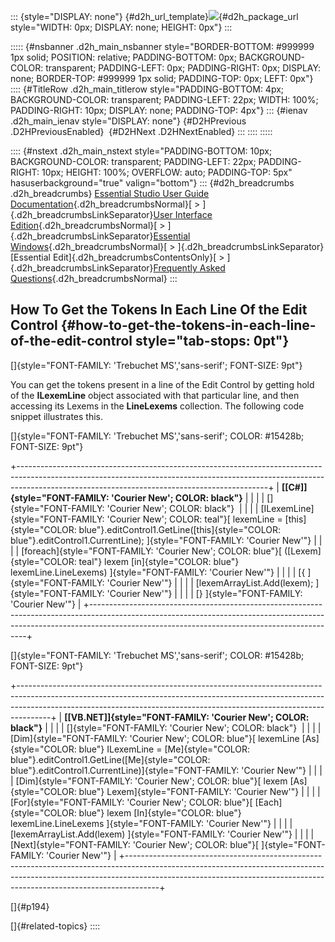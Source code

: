 ::: {style="DISPLAY: none"}
[](ms-xhelp:///?Id=d2h_url_template){#d2h_url_template}![](!package_url!){#d2h_package_url style="WIDTH: 0px; DISPLAY: none; HEIGHT: 0px"}
:::

::::: {#nsbanner .d2h_main_nsbanner style="BORDER-BOTTOM: #999999 1px solid; POSITION: relative; PADDING-BOTTOM: 0px; BACKGROUND-COLOR: transparent; PADDING-LEFT: 0px; PADDING-RIGHT: 0px; DISPLAY: none; BORDER-TOP: #999999 1px solid; PADDING-TOP: 0px; LEFT: 0px"}
:::: {#TitleRow .d2h_main_titlerow style="PADDING-BOTTOM: 4px; BACKGROUND-COLOR: transparent; PADDING-LEFT: 22px; WIDTH: 100%; PADDING-RIGHT: 10px; DISPLAY: none; PADDING-TOP: 4px"}
::: {#ienav .d2h_main_ienav style="DISPLAY: none"}
[](ms-xhelp:///?Id=7d097cda-153b-4eba-bdde-e0244ce78e99){#D2HPrevious .D2HPreviousEnabled}  [](ms-xhelp:///?Id=1efcfc74-3207-4ddb-bf1e-caa9c573a6b0){#D2HNext .D2HNextEnabled}
:::
::::
:::::

:::: {#nstext .d2h_main_nstext style="PADDING-BOTTOM: 10px; BACKGROUND-COLOR: transparent; PADDING-LEFT: 22px; PADDING-RIGHT: 10px; HEIGHT: 100%; OVERFLOW: auto; PADDING-TOP: 5px" hasuserbackground="true" valign="bottom"}
::: {#d2h_breadcrumbs .d2h_breadcrumbs}
[Essential Studio User Guide Documentation](ms-xhelp:///?Id=12457748-09e3-4d74-a240-8e049cedf030){.d2h_breadcrumbsNormal}[ \> ]{.d2h_breadcrumbsLinkSeparator}[User Interface Edition](ms-xhelp:///?Id=c29296b7-531c-413b-a0ec-488ca1f7f669){.d2h_breadcrumbsNormal}[ \> ]{.d2h_breadcrumbsLinkSeparator}[Essential Windows](ms-xhelp:///?Id=e60759d8-47a4-4570-9d7a-16a68d63f2ea){.d2h_breadcrumbsNormal}[ \> ]{.d2h_breadcrumbsLinkSeparator}[Essential Edit]{.d2h_breadcrumbsContentsOnly}[ \> ]{.d2h_breadcrumbsLinkSeparator}[Frequently Asked Questions](ms-xhelp:///?Id=172af5c9-ec0f-43e6-8f45-f7e19f885c88){.d2h_breadcrumbsNormal}
:::

## How To Get the Tokens In Each Line Of the Edit Control {#how-to-get-the-tokens-in-each-line-of-the-edit-control style="tab-stops: 0pt"}

[]{style="FONT-FAMILY: 'Trebuchet MS','sans-serif'; FONT-SIZE: 9pt"} 

You can get the tokens present in a line of the Edit Control by getting hold of the **ILexemLine** object associated with that particular line, and then accessing its Lexems in the **LineLexems** collection. The following code snippet illustrates this.

[]{style="FONT-FAMILY: 'Trebuchet MS','sans-serif'; COLOR: #15428b; FONT-SIZE: 9pt"} 

+--------------------------------------------------------------------------------------------------------------------------------------------------------------------------------------------------------------------------+
| **[\[C#\]]{style="FONT-FAMILY: 'Courier New'; COLOR: black"}**                                                                                                                                                           |
|                                                                                                                                                                                                                          |
| []{style="FONT-FAMILY: 'Courier New'; COLOR: black"}                                                                                                                                                                     |
|                                                                                                                                                                                                                          |
| [ILexemLine]{style="FONT-FAMILY: 'Courier New'; COLOR: teal"}[ lexemLine = [this]{style="COLOR: blue"}.editControl1.GetLine([this]{style="COLOR: blue"}.editControl1.CurrentLine); ]{style="FONT-FAMILY: 'Courier New'"} |
|                                                                                                                                                                                                                          |
| [foreach]{style="FONT-FAMILY: 'Courier New'; COLOR: blue"}[ ([Lexem]{style="COLOR: teal"} lexem [in]{style="COLOR: blue"} lexemLine.LineLexems) ]{style="FONT-FAMILY: 'Courier New'"}                                    |
|                                                                                                                                                                                                                          |
| [{ ]{style="FONT-FAMILY: 'Courier New'"}                                                                                                                                                                                 |
|                                                                                                                                                                                                                          |
| [lexemArrayList.Add(lexem); ]{style="FONT-FAMILY: 'Courier New'"}                                                                                                                                                        |
|                                                                                                                                                                                                                          |
| [} ]{style="FONT-FAMILY: 'Courier New'"}                                                                                                                                                                                 |
+--------------------------------------------------------------------------------------------------------------------------------------------------------------------------------------------------------------------------+

[]{style="FONT-FAMILY: 'Trebuchet MS','sans-serif'; COLOR: #15428b; FONT-SIZE: 9pt"} 

+--------------------------------------------------------------------------------------------------------------------------------------------------------------------------------------------------------------------------------------------------+
| **[\[VB.NET\]]{style="FONT-FAMILY: 'Courier New'; COLOR: black"}**                                                                                                                                                                               |
|                                                                                                                                                                                                                                                  |
| []{style="FONT-FAMILY: 'Courier New'; COLOR: black"}                                                                                                                                                                                             |
|                                                                                                                                                                                                                                                  |
| [Dim]{style="FONT-FAMILY: 'Courier New'; COLOR: blue"}[ lexemLine [As]{style="COLOR: blue"} ILexemLine = [Me]{style="COLOR: blue"}.editControl1.GetLine([Me]{style="COLOR: blue"}.editControl1.CurrentLine)]{style="FONT-FAMILY: 'Courier New'"} |
|                                                                                                                                                                                                                                                  |
| [Dim]{style="FONT-FAMILY: 'Courier New'; COLOR: blue"}[ lexem [As]{style="COLOR: blue"} Lexem]{style="FONT-FAMILY: 'Courier New'"}                                                                                                               |
|                                                                                                                                                                                                                                                  |
| [For]{style="FONT-FAMILY: 'Courier New'; COLOR: blue"}[ [Each]{style="COLOR: blue"} lexem [In]{style="COLOR: blue"} lexemLine.LineLexems ]{style="FONT-FAMILY: 'Courier New'"}                                                                   |
|                                                                                                                                                                                                                                                  |
| [lexemArrayList.Add(lexem) ]{style="FONT-FAMILY: 'Courier New'"}                                                                                                                                                                                 |
|                                                                                                                                                                                                                                                  |
| [Next]{style="FONT-FAMILY: 'Courier New'; COLOR: blue"}[ ]{style="FONT-FAMILY: 'Courier New'"}                                                                                                                                                   |
+--------------------------------------------------------------------------------------------------------------------------------------------------------------------------------------------------------------------------------------------------+

[]{#p194} 

[]{#related-topics}
::::
